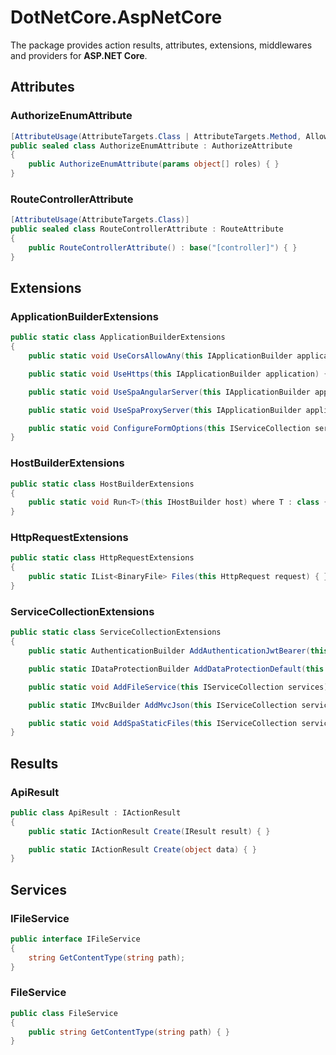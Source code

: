 # DotNetCore.AspNetCore

The package provides action results, attributes, extensions, middlewares and providers for **ASP.NET Core**.

## Attributes

### AuthorizeEnumAttribute

```cs
[AttributeUsage(AttributeTargets.Class | AttributeTargets.Method, AllowMultiple = true)]
public sealed class AuthorizeEnumAttribute : AuthorizeAttribute
{
    public AuthorizeEnumAttribute(params object[] roles) { }
}
```

### RouteControllerAttribute

```cs
[AttributeUsage(AttributeTargets.Class)]
public sealed class RouteControllerAttribute : RouteAttribute
{
    public RouteControllerAttribute() : base("[controller]") { }
}
```

## Extensions

### ApplicationBuilderExtensions

```cs
public static class ApplicationBuilderExtensions
{
    public static void UseCorsAllowAny(this IApplicationBuilder application) { }

    public static void UseHttps(this IApplicationBuilder application) { }

    public static void UseSpaAngularServer(this IApplicationBuilder application, string sourcePath, string npmScript) { }

    public static void UseSpaProxyServer(this IApplicationBuilder application, string sourcePath, string baseUri) { }

    public static void ConfigureFormOptions(this IServiceCollection services) { }
}
```

### HostBuilderExtensions

```cs
public static class HostBuilderExtensions
{
    public static void Run<T>(this IHostBuilder host) where T : class { }
}
```

### HttpRequestExtensions

```cs
public static class HttpRequestExtensions
{
    public static IList<BinaryFile> Files(this HttpRequest request) { }
}
```

### ServiceCollectionExtensions

```cs
public static class ServiceCollectionExtensions
{
    public static AuthenticationBuilder AddAuthenticationJwtBearer(this IServiceCollection services) { }

    public static IDataProtectionBuilder AddDataProtectionDefault(this IServiceCollection services) { }

    public static void AddFileService(this IServiceCollection services) { }

    public static IMvcBuilder AddMvcJson(this IServiceCollection services) { }

    public static void AddSpaStaticFiles(this IServiceCollection services, string rootPath) { }
}
```

## Results

### ApiResult

```cs
public class ApiResult : IActionResult
{
    public static IActionResult Create(IResult result) { }

    public static IActionResult Create(object data) { }
}
```

## Services

### IFileService

```cs
public interface IFileService
{
    string GetContentType(string path);
}
```

### FileService

```cs
public class FileService
{
    public string GetContentType(string path) { }
}
```
